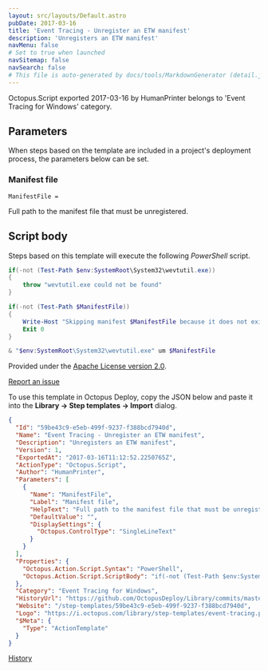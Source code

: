 ```yaml
---
layout: src/layouts/Default.astro
pubDate: 2017-03-16
title: 'Event Tracing - Unregister an ETW manifest'
description: 'Unregisters an ETW manifest'
navMenu: false
# Set to true when launched
navSitemap: false
navSearch: false
# This file is auto-generated by docs/tools/MarkdownGenerator (detail.js)
---
```


Octopus.Script exported 2017-03-16 by HumanPrinter belongs to 'Event Tracing for Windows' category.

## Parameters

When steps based on the template are included in a project's deployment process, the parameters below can be set.


<div class="param">

### Manifest file

`ManifestFile = `

Full path to the manifest file that must be unregistered.

</div>
        

## Script body

Steps based on this template will execute the following *PowerShell* script.

```powershell
if(-not (Test-Path $env:SystemRoot\System32\wevtutil.exe))
{
    throw "wevtutil.exe could not be found"
}

if(-not (Test-Path $ManifestFile))
{
    Write-Host "Skipping manifest $ManifestFile because it does not exist" 
    Exit 0
}

& "$env:SystemRoot\System32\wevtutil.exe" um $ManifestFile
```

Provided under the [Apache License version 2.0](https://github.com/OctopusDeploy/Library/blob/master/LICENSE.txt).

[Report an issue](https://github.com/OctopusDeploy/Library/issues/new?assignees=&labels=&projects=&template=bug-report.yml&title=Issue%20with%20Event%20Tracing%20-%20Unregister%20an%20ETW%20manifest&step-template=Event%20Tracing%20-%20Unregister%20an%20ETW%20manifest)

<div class="get-json">

To use this template in Octopus Deploy, copy the JSON below and paste it into the **Library → Step templates → Import** dialog.

```json
{
  "Id": "59be43c9-e5eb-499f-9237-f388bcd7940d",
  "Name": "Event Tracing - Unregister an ETW manifest",
  "Description": "Unregisters an ETW manifest",
  "Version": 1,
  "ExportedAt": "2017-03-16T11:12:52.2250765Z",
  "ActionType": "Octopus.Script",
  "Author": "HumanPrinter",
  "Parameters": [
    {
      "Name": "ManifestFile",
      "Label": "Manifest file",
      "HelpText": "Full path to the manifest file that must be unregistered.",
      "DefaultValue": "",
      "DisplaySettings": {
        "Octopus.ControlType": "SingleLineText"
      }
    }
  ],
  "Properties": {
    "Octopus.Action.Script.Syntax": "PowerShell",
    "Octopus.Action.Script.ScriptBody": "if(-not (Test-Path $env:SystemRoot\\System32\\wevtutil.exe))\n{\n    throw \"wevtutil.exe could not be found\"\n}\n\nif(-not (Test-Path $ManifestFile))\n{\n    Write-Host \"Skipping manifest $ManifestFile because it does not exist\" \n    Exit 0\n}\n\n& \"$env:SystemRoot\\System32\\wevtutil.exe\" um $ManifestFile"
  },
  "Category": "Event Tracing for Windows",
  "HistoryUrl": "https://github.com/OctopusDeploy/Library/commits/master/step-templates//opt/buildagent/work/75443764cd38076d/step-templates/event-tracing-unregister-manifest.json",
  "Website": "/step-templates/59be43c9-e5eb-499f-9237-f388bcd7940d",
  "Logo": "https://i.octopus.com/library/step-templates/event-tracing.png",
  "$Meta": {
    "Type": "ActionTemplate"
  }
}
```

[History](https://github.com/OctopusDeploy/Library/commits/master/step-templates/https://github.com/OctopusDeploy/Library/commits/master/step-templates//opt/buildagent/work/75443764cd38076d/step-templates/event-tracing-unregister-manifest.json)

</div>

